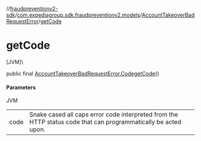 //[fraudpreventionv2-sdk](../../../index.md)/[com.expediagroup.sdk.fraudpreventionv2.models](../index.md)/[AccountTakeoverBadRequestError](index.md)/[getCode](get-code.md)

# getCode

[JVM]\

public final [AccountTakeoverBadRequestError.Code](-code/index.md)[getCode](get-code.md)()

#### Parameters

JVM

| | |
|---|---|
| code | Snake cased all caps error code interpreted from the HTTP status code that can programmatically be acted upon. |

